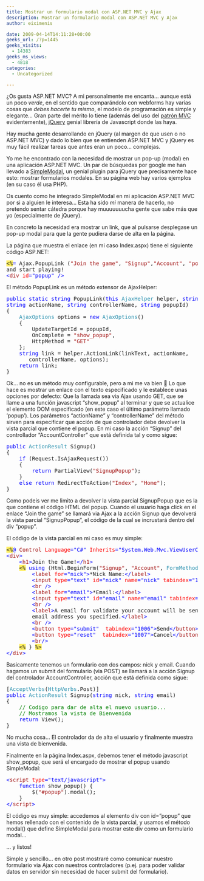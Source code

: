 ```yaml
---
title: Mostrar un formulario modal con ASP.NET MVC y Ajax
description: Mostrar un formulario modal con ASP.NET MVC y Ajax
author: eiximenis

date: 2009-04-14T14:11:28+00:00
geeks_url: /?p=1445
geeks_visits:
  - 14383
geeks_ms_views:
  - 4818
categories:
  - Uncategorized

---
```

¿Os gusta ASP.NET MVC? A mi personalmente me encanta… aunque está un poco _verde_, en el sentido que comparándolo con webforms hay varias cosas que _debes hacerte tu mismo_, el modelo de programación es simple y elegante… Gran parte del mérito lo tiene (además del uso del [patrón MVC][1] evidentemente), [jQuery][2] genial librería de Javascript donde las haya.

Hay mucha gente desarrollando en jQuery (al margen de que usen o no ASP.NET MVC) y dado lo bien que se entienden ASP.NET MVC y jQuery es muy fácil realizar tareas que antes eran un poco… complejas.

Yo me he encontrado con la necesidad de mostrar un pop-up (modal) en una aplicación ASP.NET MVC. Un par de búsquedas por google me han llevado a [SimpleModal][3], un genial plugin para jQuery que precisamente hace esto: mostrar formularios modales. En su página web hay varios ejemplos (en su caso él usa PHP).

Os cuento como he integrado SimpleModal en mi aplicación ASP.NET MVC por si a alguien le interesa… Esta ha sido _mi_ manera de hacerlo, no pretendo sentar cátedra porque hay muuuuuuucha gente que sabe más que yo (especialmente de jQuery).

En concreto la necesidad era mostrar un link, que al pulsarse desplegase un pop-up modal para que la gente pudiera darse de alta en la página.

La página que muestra el enlace (en mi caso Index.aspx) tiene el siguiente código ASP.NET:

<pre class="code"><span style="background: #ffee62">&lt;%</span><span style="color: blue">= </span>Ajax.PopupLink (<span style="color: #a31515">"Join the game"</span>, <span style="color: #a31515">"Signup"</span>,<span style="color: #a31515">"Account"</span>, <span style="color: #a31515">"popup"</span>) <span style="background: #ffee62">%&gt;<br /></span>and start playing!<br /><span style="color: blue">&lt;</span><span style="color: #a31515">div </span><span style="color: red">id</span><span style="color: blue">="popup" /&gt;</span></pre>

El método PopupLink es un método extensor de AjaxHelper:

<pre class="code"><span style="color: blue">public static string </span>PopupLink(<span style="color: blue">this </span><span style="color: #2b91af">AjaxHelper </span>helper, <span style="color: blue">string </span>linkText, <br /><span style="color: blue">string </span>actionName, <span style="color: blue">string </span>controllerName, <span style="color: blue">string </span>popupId)
{
    <span style="color: #2b91af">AjaxOptions </span>options = <span style="color: blue">new </span><span style="color: #2b91af">AjaxOptions</span>()
    {
        UpdateTargetId = popupId,
        OnComplete = <span style="color: #a31515">"show_popup"</span>,
        HttpMethod = <span style="color: #a31515">"GET"
    </span>};
    <span style="color: blue">string </span>link = helper.ActionLink(linkText, actionName, <br />       controllerName, options);
    <span style="color: blue">return </span>link;
}</pre>

Ok… no es un método muy configurable, pero a mi me va bien 🙂 Lo que hace es mostrar un enlace con el texto especificado y le establece unas opciones por defecto: Que la llamada sea via Ajax usando GET, que se llame a una función javascript “show_popup” al terminar y que se actualice el elemento DOM especificado (en este caso el último parámetro llamado ‘popup’). Los parámetros “actionName” y “controllerName” del método sirven para especificar que acción de que controlador debe devolver la vista parcial que contiene el popup. En mi caso la acción “Signup” del controllador “AccountController” que está definida tal y como sigue:

<pre class="code"><span style="color: blue">public </span><span style="color: #2b91af">ActionResult </span>Signup()
{
    <span style="color: blue">if </span>(Request.IsAjaxRequest())
    {
        <span style="color: blue">return </span>PartialView(<span style="color: #a31515">"SignupPopup"</span>);
    }
    <span style="color: blue">else return </span>RedirectToAction(<span style="color: #a31515">"Index"</span>, <span style="color: #a31515">"Home"</span>);
}</pre>

Como podeis ver me limito a devolver la vista parcial SignupPopup que es la que contiene el código HTML del popup. Cuando el usuario haga click en el enlace “Join the game” se llamará via Ajax a la acción Signup que devolverá la vista parcial “SignupPopup”, el código de la cual se incrustará dentro del div “popup”.

El código de la vista parcial en mi caso es muy simple:

<pre class="code"><span style="background: #ffee62">&lt;%</span><span style="color: blue">@ </span><span style="color: #a31515">Control </span><span style="color: red">Language</span><span style="color: blue">="C#" </span><span style="color: red">Inherits</span><span style="color: blue">="System.Web.Mvc.ViewUserControl" </span><span style="background: #ffee62">%&gt;
</span><span style="color: blue">&lt;</span><span style="color: #a31515">div</span><span style="color: blue">&gt;
    &lt;</span><span style="color: #a31515">h1</span><span style="color: blue">&gt;</span>Join the Game!<span style="color: blue">&lt;/</span><span style="color: #a31515">h1</span><span style="color: blue">&gt;
</span><span style="color: blue">    </span><span style="background: #ffee62">&lt;%</span> <span style="color: blue">using </span>(Html.BeginForm(<span style="color: #a31515">"Signup"</span>, <span style="color: #a31515">"Account"</span>, <span style="color: #2b91af">FormMethod</span>.Post)) { <span style="background: #ffee62">%&gt;
</span>        <span style="color: blue">&lt;</span><span style="color: #a31515">label </span><span style="color: red">for</span><span style="color: blue">="nick"&gt;</span>*Nick Name:<span style="color: blue">&lt;/</span><span style="color: #a31515">label</span><span style="color: blue">&gt;
        &lt;</span><span style="color: #a31515">input </span><span style="color: red">type</span><span style="color: blue">="text" </span><span style="color: red">id</span><span style="color: blue">="nick" </span><span style="color: red">name</span><span style="color: blue">="nick" </span><span style="color: red">tabindex</span><span style="color: blue">="1001" /&gt;
        &lt;</span><span style="color: #a31515">br </span><span style="color: blue">/&gt;
        &lt;</span><span style="color: #a31515">label </span><span style="color: red">for</span><span style="color: blue">="email"&gt;</span>*Email:<span style="color: blue">&lt;/</span><span style="color: #a31515">label</span><span style="color: blue">&gt;
        &lt;</span><span style="color: #a31515">input </span><span style="color: red">type</span><span style="color: blue">="text" </span><span style="color: red">id</span><span style="color: blue">="email" </span><span style="color: red">name</span><span style="color: blue">="email" </span><span style="color: red">tabindex</span><span style="color: blue">="1002" /&gt;
        &lt;</span><span style="color: #a31515">br </span><span style="color: blue">/&gt;
        &lt;</span><span style="color: #a31515">label</span><span style="color: blue">&gt;</span>A email for validate your account will be sent at <br />        email address you specified.<span style="color: blue">&lt;/</span><span style="color: #a31515">label</span><span style="color: blue">&gt;
        &lt;</span><span style="color: #a31515">br </span><span style="color: blue">/&gt;
        &lt;</span><span style="color: #a31515">button </span><span style="color: red">type</span><span style="color: blue">="submit"  </span><span style="color: red">tabindex</span><span style="color: blue">="1006"&gt;</span>Send<span style="color: blue">&lt;/</span><span style="color: #a31515">button</span><span style="color: blue">&gt;
        &lt;</span><span style="color: #a31515">button </span><span style="color: red">type</span><span style="color: blue">="reset"  </span><span style="color: red">tabindex</span><span style="color: blue">="1007"&gt;</span>Cancel<span style="color: blue">&lt;/</span><span style="color: #a31515">button</span><span style="color: blue">&gt;
        &lt;</span><span style="color: #a31515">br</span><span style="color: blue">/&gt;
    </span><span style="background: #ffee62">&lt;%</span> } <span style="background: #ffee62">%&gt;
</span><span style="color: blue">&lt;/</span><span style="color: #a31515">div</span><span style="color: blue">&gt;  </span></pre>

[][4]

Basicamente tenemos un formulario con dos campos: nick y email. Cuando hagamos un submit del formulario (via POST) se llamará a la acción Signup del controlador AccountController, acción que está definida como sigue:

<pre class="code">[<span style="color: #2b91af">AcceptVerbs</span>(<span style="color: #2b91af">HttpVerbs</span>.Post)]
<span style="color: blue">public </span><span style="color: #2b91af">ActionResult </span>Signup(<span style="color: blue">string </span>nick, <span style="color: blue">string </span>email)
{
    <span style="color: green">// Codigo para dar de alta el nuevo usuario...
    // Mostramos la vista de Bienvenida
    </span><span style="color: blue">return </span>View();
}</pre>

[][4][][4]

No mucha cosa… El controlador da de alta el usuario y finalmente muestra una vista de bienvenida.

Finalmente en la página Index.aspx, debemos tener el método javascript show_popup, que será el encargado de mostrar el popup usando SimpleModal:

<pre class="code"><span style="color: blue">&lt;</span><span style="color: #a31515">script </span><span style="color: red">type</span><span style="color: blue">="text/javascript"&gt;
    function </span>show_popup() {
        $(<span style="color: #a31515">"#popup"</span>).modal();
    }
<span style="color: blue">&lt;/</span><span style="color: #a31515">script</span><span style="color: blue">&gt;    </span></pre>

El código es muy simple: accedemos al elemento div con id=”popup” que hemos rellenado con el contenido de la vista parcial, y usamos el método modal() que define SimpleModal para mostrar este div como un formulario modal…

… y listos!

Simple y sencillo… en otro post mostraré como comunicar nuestro formulario via Ajax con nuestros controladores (p.ej. para poder validar datos en servidor sin necesidad de hacer submit del formulario).

 [1]: http://msdn.microsoft.com/en-us/library/ms978748.aspx
 [2]: http://jquery.com/
 [3]: http://www.ericmmartin.com/projects/simplemodal/
 [4]: http://11011.net/software/vspaste
